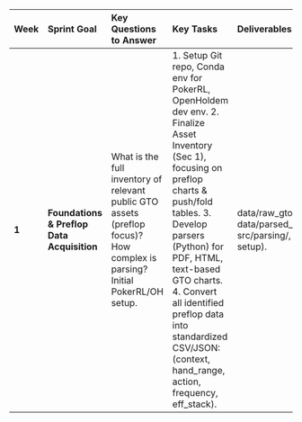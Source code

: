 | Week | Sprint Goal | Key Questions to Answer | Key Tasks | Deliverables (Artefacts) | Definition-of-Done (DoD) | Minimal CI/Local Build Commands |
| :---- | :---- | :---- | :---- | :---- | :---- | :---- |
| **1** | **Foundations & Preflop Data Acquisition** | What is the full inventory of relevant public GTO assets (preflop focus)? How complex is parsing? Initial PokerRL/OH setup. | 1\. Setup Git repo, Conda env for PokerRL, OpenHoldem dev env. 2\. Finalize Asset Inventory (Sec 1), focusing on preflop charts & push/fold tables. 3\. Develop parsers (Python) for PDF, HTML, text-based GTO charts. 4\. Convert all identified preflop data into standardized CSV/JSON: (context, hand\_range, action, frequency, eff\_stack). | data/raw\_gto\_charts/preflop/, data/parsed\_gto\_data/preflop\_compiled.csv, src/parsing/, README.md (initial project setup). | All targeted preflop assets parsed & standardized. Dev environments functional. Git repo initialized. | python \-m unittest discover src/parsing/tests |
